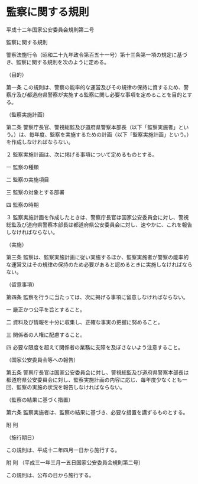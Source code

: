 # 監察に関する規則

平成十二年国家公安委員会規則第二号

監察に関する規則

警察法施行令（昭和二十九年政令第百五十一号）第十三条第一項の規定に基づき、監察に関する規則を次のように定める。

（目的）

第一条 この規則は、警察の能率的な運営及びその規律の保持に資するため、警察庁及び都道府県警察が実施する監察に関し必要な事項を定めることを目的とする。

（監察実施計画）

第二条 警察庁長官、警視総監及び道府県警察本部長（以下「監察実施者」という。）は、毎年度、監察を実施するための計画（以下「監察実施計画」という。）を作成しなければならない。

２ 監察実施計画は、次に掲げる事項について定めるものとする。

一 監察の種類

二 監察の実施項目

三 監察の対象とする部署

四 監察の時期

３ 監察実施計画を作成したときは、警察庁長官は国家公安委員会に対し、警視総監及び道府県警察本部長は都道府県公安委員会に対し、速やかに、これを報告しなければならない。

（実施）

第三条 監察は、監察実施計画に従い実施するほか、監察実施者が警察の能率的な運営又はその規律の保持のため必要があると認めるときに実施しなければならない。

（留意事項）

第四条 監察を行うに当たっては、次に掲げる事項に留意しなければならない。

一 厳正かつ公平を旨とすること。

二 資料及び情報を十分に収集し、正確な事実の把握に努めること。

三 関係者の人権に配慮すること。

四 必要な限度を超えて関係者の業務に支障を及ぼさないよう注意すること。

（国家公安委員会等への報告）

第五条 警察庁長官は国家公安委員会に対し、警視総監及び道府県警察本部長は都道府県公安委員会に対し、監察実施計画の内容に応じ、毎年度少なくとも一回、監察の実施の状況を報告しなければならない。

（監察の結果に基づく措置）

第六条 監察実施者は、監察の結果に基づき、必要な措置を講ずるものとする。

附 則

（施行期日）

この規則は、平成十二年四月一日から施行する。

附 則 （平成三一年三月一五日国家公安委員会規則第二号）

この規則は、公布の日から施行する。
